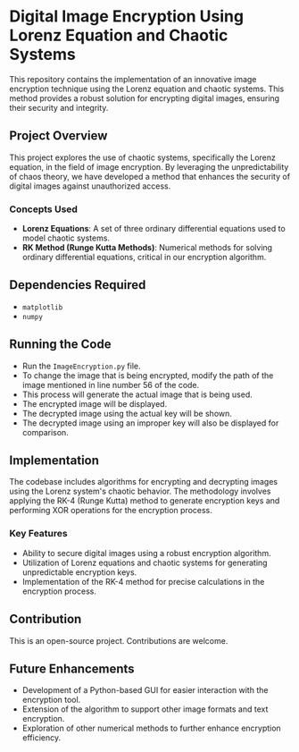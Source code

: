 # Digital Image Encryption Using Lorenz Equation and Chaotic Systems

This repository contains the implementation of an innovative image encryption technique using the Lorenz equation and chaotic systems. This method provides a robust solution for encrypting digital images, ensuring their security and integrity.

## Project Overview
This project explores the use of chaotic systems, specifically the Lorenz equation, in the field of image encryption. By leveraging the unpredictability of chaos theory, we have developed a method that enhances the security of digital images against unauthorized access.

### Concepts Used
- **Lorenz Equations**: A set of three ordinary differential equations used to model chaotic systems.
- **RK Method (Runge Kutta Methods)**: Numerical methods for solving ordinary differential equations, critical in our encryption algorithm.

## Dependencies Required
- `matplotlib`
- `numpy`

## Running the Code
- Run the `ImageEncryption.py` file.
- To change the image that is being encrypted, modify the path of the image mentioned in line number 56 of the code.
- This process will generate the actual image that is being used.
- The encrypted image will be displayed.
- The decrypted image using the actual key will be shown.
- The decrypted image using an improper key will also be displayed for comparison.

## Implementation
The codebase includes algorithms for encrypting and decrypting images using the Lorenz system's chaotic behavior. The methodology involves applying the RK-4 (Runge Kutta) method to generate encryption keys and performing XOR operations for the encryption process.

### Key Features
- Ability to secure digital images using a robust encryption algorithm.
- Utilization of Lorenz equations and chaotic systems for generating unpredictable encryption keys.
- Implementation of the RK-4 method for precise calculations in the encryption process.

## Contribution
This is an open-source project. Contributions are welcome.

## Future Enhancements
- Development of a Python-based GUI for easier interaction with the encryption tool.
- Extension of the algorithm to support other image formats and text encryption.
- Exploration of other numerical methods to further enhance encryption efficiency.
